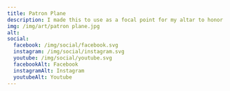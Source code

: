 ```yaml
---
title: Patron Plane
description: I made this to use as a focal point for my altar to honor each direction with an object in each circle
img: /img/art/patron plane.jpg
alt: 
social:
  facebook: /img/social/facebook.svg
  instagram: /img/social/instagram.svg
  youtube: /img/social/youtube.svg
  facebookAlt: Facebook
  instagramAlt: Instagram
  youtubeAlt: Youtube
---
```

